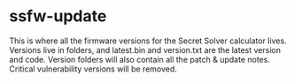 # ssfw-update
This is where all the firmware versions for the Secret Solver calculator lives. Versions live in folders, and latest.bin and version.txt are the latest version and code. Version folders will also contain all the patch &amp; update notes. Critical vulnerability versions will be removed.
